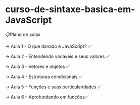 # curso-de-sintaxe-basica-em-JavaScript



📋Plano de aulas  

→ Aula 1 - O que danado é JavaScript?  ✅ 

→ Aula 2 - Entendendo variáveis e seus valores  ✅ 

→ Aula 3 - Vetores e objetos  ✅ 

→ Aula 4 - Estruturas condicionais ✅ 

→ Aula 5 – Funções e suas particularidades ✅ 

→ Aula 6 – Aprofundando em funções✅

